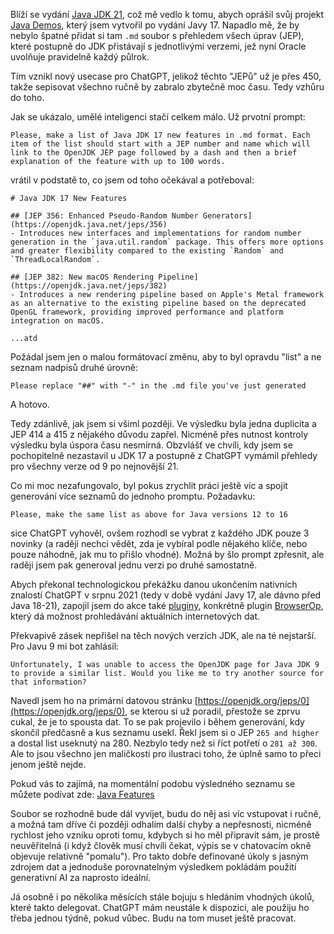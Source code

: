 Blíží se vydání [Java JDK 21](https://www.infoworld.com/article/3689880/jdk-21-the-new-features-in-java-21.html), což mě vedlo k tomu, abych oprášil svůj projekt [Java Demos](https://github.com/AloisSeckar/demos-java), který jsem vytvořil po vydání Javy 17. Napadlo mě, že by nebylo špatné přidat si tam `.md` soubor s přehledem všech úprav (JEP), které postupně do JDK přistávají s jednotlivými verzemi, jež nyní Oracle uvolňuje pravidelně každý půlrok.

Tím vznikl nový usecase pro ChatGPT, jelikož těchto "JEPů" už je přes 450, takže sepisovat všechno ručně by zabralo zbytečně moc času. Tedy vzhůru do toho.

Jak se ukázalo, umělé inteligenci stačí celkem málo. Už prvotní prompt:

``Please, make a list of Java JDK 17 new features in .md format. Each item of the list should start with a JEP number and name which will link to the OpenJDK JEP page followed by a dash and then a brief explanation of the feature with up to 100 words.``

vrátil v podstatě to, co jsem od toho očekával a potřeboval:

```
# Java JDK 17 New Features

## [JEP 356: Enhanced Pseudo-Random Number Generators](https://openjdk.java.net/jeps/356)
- Introduces new interfaces and implementations for random number generation in the `java.util.random` package. This offers more options and greater flexibility compared to the existing `Random` and `ThreadLocalRandom`.

## [JEP 382: New macOS Rendering Pipeline](https://openjdk.java.net/jeps/382)
- Introduces a new rendering pipeline based on Apple's Metal framework as an alternative to the existing pipeline based on the deprecated OpenGL framework, providing improved performance and platform integration on macOS.

...atd
```

Požádal jsem jen o malou formátovací změnu, aby to byl opravdu "list" a ne seznam nadpisů druhé úrovně:

``Please replace "##" with "-" in the .md file you've just generated``

A hotovo.

Tedy zdánlivě, jak jsem si všiml později. Ve výsledku byla jedna duplicita a JEP 414 a 415 z nějakého důvodu zapřel. Nicméně přes nutnost kontroly výsledku byla úspora času nesmírná. Obzvlášť ve chvíli, kdy jsem se pochopitelně nezastavil u JDK 17 a postupně z ChatGPT vymámil přehledy pro všechny verze od 9 po nejnovější 21.

Co mi moc nezafungovalo, byl pokus zrychlit práci ještě víc a spojit generování více seznamů do jednoho promptu. Požadavku:

``Please, make the same list as above for Java versions 12 to 16``

sice ChatGPT vyhověl, ovšem rozhodl se vybrat z každého JDK pouze 3 novinky (a raději nechci vědět, zda je vybíral podle nějakého klíče, nebo pouze náhodně, jak mu to přišlo vhodné). Možná by šlo prompt zpřesnit, ale raději jsem pak generoval jednu verzi po druhé samostatně.

Abych překonal technologickou překážku danou ukončením nativních znalostí ChatGPT v srpnu 2021 (tedy v době vydání Javy 17, ale dávno před Java 18-21), zapojil jsem do akce také [pluginy](https://www.lupa.cz/clanky/jak-naucit-chatgpt-pocitat-pracovat-s-dokumenty-dat-mu-zrak-nebo-pristup-k-internetu/), konkrétně plugin [BrowserOp](https://community.openai.com/t/meet-browserop-our-chatgpt-plugin-that-lets-you-search-up-to-date-information-smoothly-and-efficiently/304018), který dá možnost prohledávání aktuálních internetových dat.

Překvapivě zásek nepřišel na těch nových verzích JDK, ale na té nejstarší. Pro Javu 9 mi bot zahlásil:

``Unfortunately, I was unable to access the OpenJDK page for Java JDK 9 to provide a similar list. Would you like me to try another source for that information?``

Navedl jsem ho na primární datovou stránku [https://openjdk.org/jeps/0](https://openjdk.org/jeps/0), se kterou si už poradil, přestože se zprvu cukal, že je to spousta dat. To se pak projevilo i během generování, kdy skončil předčasně a kus seznamu usekl. Řekl jsem si o JEP `265 and higher` a dostal list useknutý na 280. Nezbylo tedy než si říct potřetí o `281 až 300`. Ale to jsou všechno jen maličkosti pro ilustraci toho, že úplně samo to přeci jenom ještě nejde.

Pokud vás to zajímá, na momentální podobu výsledného seznamu se můžete podívat zde: [Java Features](https://github.com/AloisSeckar/demos-java/blob/master/JavaFeatures.md)

Soubor se rozhodně bude dál vyvíjet, budu do něj asi víc vstupovat i ručně, a možná tam dříve či později odhalím další chyby a nepřesnosti, nicméně rychlost jeho vzniku oproti tomu, kdybych si ho měl připravit sám, je prostě neuvěřitelná (i když člověk musí chvíli čekat, výpis se v chatovacím okně objevuje relativně "pomalu"). Pro takto dobře definované úkoly s jasným zdrojem dat a jednoduše porovnatelným výsledkem pokládám použití generativní AI za naprosto ideální.

Já osobně i po několika měsících stále bojuju s hledáním vhodných úkolů, které takto delegovat. ChatGPT mám neustále k dispozici, ale použiju ho třeba jednou týdně, pokud vůbec. Budu na tom muset ještě pracovat.
